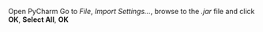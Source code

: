 Open PyCharm
Go to *File*, *Import Settings...*, browse to the *.jar* file and click **OK**, **Select All**, **OK**
